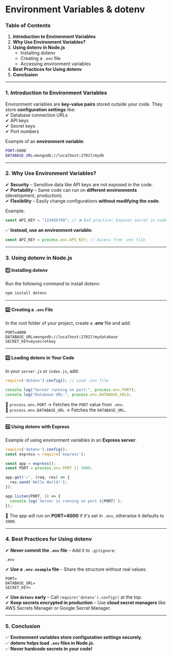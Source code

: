 # Environment Variables & dotenv

### **Table of Contents**

1. **Introduction to Environment Variables**
2. **Why Use Environment Variables?**
3. **Using dotenv in Node.js**
   * Installing dotenv
   * Creating a `.env` file
   * Accessing environment variables
4. **Best Practices for Using dotenv**
5. **Conclusion**

***

### **1. Introduction to Environment Variables**

Environment variables are **key-value pairs** stored outside your code. They store **configuration settings** like:\
✔ Database connection URLs\
✔ API keys\
✔ Secret keys\
✔ Port numbers

Example of an **environment variable**:

```bash
PORT=5000
DATABASE_URL=mongodb://localhost:27017/mydb
```

***

### **2. Why Use Environment Variables?**

✔ **Security** – Sensitive data like API keys are not exposed in the code.\
✔ **Portability** – Same code can run on **different environments** (development, production).\
✔ **Flexibility** – Easily change configurations **without modifying the code**.

Example:

```javascript
const API_KEY = "123456789"; // ❌ Bad practice: Exposes secret in code
```

✅ **Instead, use an environment variable:**

```javascript
const API_KEY = process.env.API_KEY; // Access from .env file
```

***

### **3. Using dotenv in Node.js**

#### **1️⃣ Installing dotenv**

Run the following command to install dotenv:

```bash
npm install dotenv
```

***

#### **2️⃣ Creating a `.env` File**

In the root folder of your project, create a **.env** file and add:

```env
PORT=4000
DATABASE_URL=mongodb://localhost:27017/mydatabase
SECRET_KEY=mysecretkey
```

***

#### **3️⃣ Loading dotenv in Your Code**

In your `server.js` or `index.js`, add:

```javascript
require('dotenv').config(); // Load .env file

console.log("Server running on port:", process.env.PORT);
console.log("Database URL:", process.env.DATABASE_URL);
```

🔹 `process.env.PORT` → Fetches the `PORT` value from `.env`.\
🔹 `process.env.DATABASE_URL` → Fetches the `DATABASE_URL`.

***

#### **4️⃣ Using dotenv with Express**

Example of using environment variables in an **Express server**:

```javascript
require('dotenv').config(); 
const express = require('express');

const app = express();
const PORT = process.env.PORT || 3000;

app.get('/', (req, res) => {
  res.send('Hello World!');
});

app.listen(PORT, () => {
  console.log(`Server is running on port ${PORT}`);
});
```

🔹 The app will run on **PORT=4000** if it's set in `.env`, otherwise it defaults to `3000`.

***

### **4. Best Practices for Using dotenv**

✔ **Never commit the `.env` file** – Add it to `.gitignore`:

```gitignore
.env
```

✔ **Use a `.env.example` file** – Share the structure without real values:

```env
PORT=
DATABASE_URL=
SECRET_KEY=
```

✔ **Use `dotenv` early** – Call `require('dotenv').config()` at the top.\
✔ **Keep secrets encrypted in production** – Use **cloud secret managers** like AWS Secrets Manager or Google Secret Manager.

***

### **5. Conclusion**

✅ **Environment variables store configuration settings securely.**\
✅ **dotenv helps load `.env` files in Node.js.**\
✅ **Never hardcode secrets in your code!**
